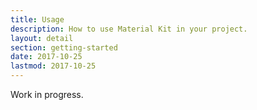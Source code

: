 ```yaml
---
title: Usage
description: How to use Material Kit in your project.
layout: detail
section: getting-started
date: 2017-10-25
lastmod: 2017-10-25
---
```


Work in progress.
